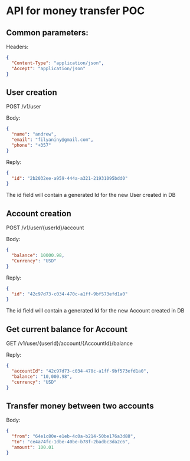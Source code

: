 # API for money transfer POC

## Common parameters:
Headers:
```json
{
  "Content-Type": "application/json",
  "Accept": "application/json"
}
```

## User creation

POST /v1/user

Body:
```json
{
  "name": "andrew",
  "email": "filyaniny@gmail.com",
  "phone": "+357"
}
```
Reply:
```json
{
  "id": "2b2032ee-a959-444a-a321-21931095bdd0"
}
```
The id field will contain a generated Id for the new User created in DB 

## Account creation 

POST /v1/user/{userId}/account

Body:
```json
{
  "balance": 10000.98,
  "Currency": "USD"
}
```
Reply:
```json
{
  "id": "42c97d73-c034-470c-a1ff-9bf573efd1a0"
}
```
The id field will contain a generated Id for the new Account created in DB

## Get current balance for Account

GET /v1/user/{userId}/account/{AccountId}/balance

Reply:
```json
{
  "accountId": "42c97d73-c034-470c-a1ff-9bf573efd1a0",
  "balance": "10,000.98",
  "currency": "USD"
}
```

## Transfer money between two accounts
Body:
```json
{
  "from": "64e1c80e-e1eb-4c0a-b214-50be176a3d88",
  "to": "ce4a74fc-1dbe-40be-b78f-2badbc3da2c6",
  "amount": 100.01
}
```

